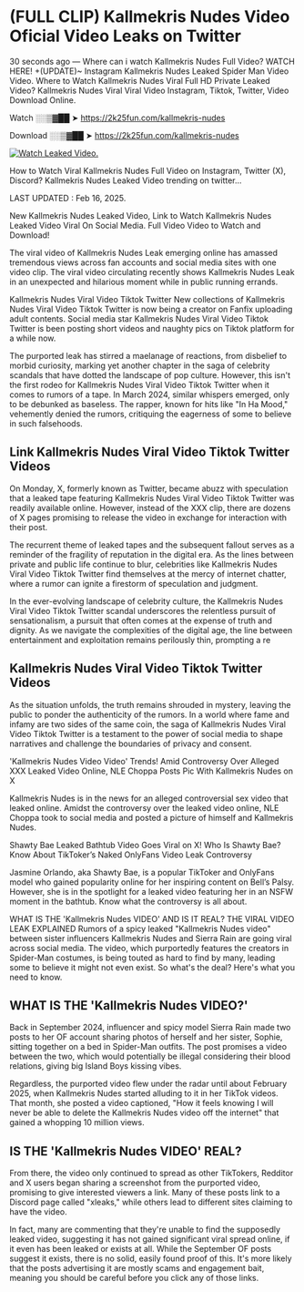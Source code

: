 # (FULL CLIP) Kallmekris Nudes Video Oficial Video Leaks on Twitter

30 seconds ago — Where can i watch Kallmekris Nudes Full Video? WATCH HERE! +(UPDATE)~ Instagram Kallmekris Nudes Leaked Spider Man Video Video. Where to Watch Kallmekris Nudes Viral Full HD Private Leaked Video? Kallmekris Nudes Viral Viral Video Instagram, Tiktok, Twitter, Video Download Online.

Watch ░░▒▓██ ➤ https://2k25fun.com/kallmekris-nudes

Download ░░▒▓██ ➤ https://2k25fun.com/kallmekris-nudes

[![Watch Leaked Video.](https://miro.medium.com/v2/resize:fit:828/format:webp/1*cilzJN44JGOrTw9NJCrNHA.gif "Watch Leaked Video")](https://2k25fun.com/kallmekris-nudes)

How to Watch Viral Kallmekris Nudes Full Video on Instagram, Twitter (X), Discord? Kallmekris Nudes Leaked Video trending on twitter...

LAST UPDATED : Feb 16, 2025.

New Kallmekris Nudes Leaked Video, Link to Watch Kallmekris Nudes Leaked Video Viral On Social Media. Full Video Video to Watch and Download!

The viral video of Kallmekris Nudes Leak emerging online has amassed tremendous views across fan accounts and social media sites with one video clip. The viral video circulating recently shows Kallmekris Nudes Leak in an unexpected and hilarious moment while in public running errands.

Kallmekris Nudes Viral Video Tiktok Twitter New collections of Kallmekris Nudes Viral Video Tiktok Twitter is now being a creator on Fanfix uploading adult contents. Social media star Kallmekris Nudes Viral Video Tiktok Twitter is been posting short videos and naughty pics on Tiktok platform for a while now.

The purported leak has stirred a maelanage of reactions, from disbelief to morbid curiosity, marking yet another chapter in the saga of celebrity scandals that have dotted the landscape of pop culture. However, this isn't the first rodeo for Kallmekris Nudes Viral Video Tiktok Twitter when it comes to rumors of a tape. In March 2024, similar whispers emerged, only to be debunked as baseless. The rapper, known for hits like "In Ha Mood," vehemently denied the rumors, critiquing the eagerness of some to believe in such falsehoods.

## Link Kallmekris Nudes Viral Video Tiktok Twitter Videos

On Monday, X, formerly known as Twitter, became abuzz with speculation that a leaked tape featuring Kallmekris Nudes Viral Video Tiktok Twitter was readily available online. However, instead of the XXX clip, there are dozens of X pages promising to release the video in exchange for interaction with their post.

The recurrent theme of leaked tapes and the subsequent fallout serves as a reminder of the fragility of reputation in the digital era. As the lines between private and public life continue to blur, celebrities like Kallmekris Nudes Viral Video Tiktok Twitter find themselves at the mercy of internet chatter, where a rumor can ignite a firestorm of speculation and judgment.

In the ever-evolving landscape of celebrity culture, the Kallmekris Nudes Viral Video Tiktok Twitter scandal underscores the relentless pursuit of sensationalism, a pursuit that often comes at the expense of truth and dignity. As we navigate the complexities of the digital age, the line between entertainment and exploitation remains perilously thin, prompting a re

##  Kallmekris Nudes Viral Video Tiktok Twitter Videos

As the situation unfolds, the truth remains shrouded in mystery, leaving the public to ponder the authenticity of the rumors. In a world where fame and infamy are two sides of the same coin, the saga of Kallmekris Nudes Viral Video Tiktok Twitter is a testament to the power of social media to shape narratives and challenge the boundaries of privacy and consent.

'Kallmekris Nudes Video Video' Trends! Amid Controversy Over Alleged XXX Leaked Video Online, NLE Choppa Posts Pic With Kallmekris Nudes on X

Kallmekris Nudes is in the news for an alleged controversial sex video that leaked online. Amidst the controversy over the leaked video online, NLE Choppa took to social media and posted a picture of himself and Kallmekris Nudes.

Shawty Bae Leaked Bathtub Video Goes Viral on X! Who Is Shawty Bae? Know About TikToker’s Naked OnlyFans Video Leak Controversy

Jasmine Orlando, aka Shawty Bae, is a popular TikToker and OnlyFans model who gained popularity online for her inspiring content on Bell’s Palsy. However, she is in the spotlight for a leaked video featuring her in an NSFW moment in the bathtub. Know what the controversy is all about.

WHAT IS THE 'Kallmekris Nudes VIDEO' AND IS IT REAL? THE VIRAL VIDEO LEAK EXPLAINED Rumors of a spicy leaked "Kallmekris Nudes video" between sister influencers Kallmekris Nudes and Sierra Rain are going viral across social media. The video, which purportedly features the creators in Spider-Man costumes, is being touted as hard to find by many, leading some to believe it might not even exist. So what's the deal? Here's what you need to know.

## WHAT IS THE 'Kallmekris Nudes VIDEO?'

Back in September 2024, influencer and spicy model Sierra Rain made two posts to her OF account sharing photos of herself and her sister, Sophie, sitting together on a bed in Spider-Man outfits. The post promises a video between the two, which would potentially be illegal considering their blood relations, giving big Island Boys kissing vibes.

Regardless, the purported video flew under the radar until about February 2025, when Kallmekris Nudes started alluding to it in her TikTok videos. That month, she posted a video captioned, "How it feels knowing I will never be able to delete the Kallmekris Nudes video off the internet" that gained a whopping 10 million views.

## IS THE 'Kallmekris Nudes VIDEO' REAL?

From there, the video only continued to spread as other TikTokers, Redditor and X users began sharing a screenshot from the purported video, promising to give interested viewers a link. Many of these posts link to a Discord page called "xleaks," while others lead to different sites claiming to have the video.

In fact, many are commenting that they're unable to find the supposedly leaked video, suggesting it has not gained significant viral spread online, if it even has been leaked or exists at all. While the September OF posts suggest it exists, there is no solid, easily found proof of this. It's more likely that the posts advertising it are mostly scams and engagement bait, meaning you should be careful before you click any of those links.